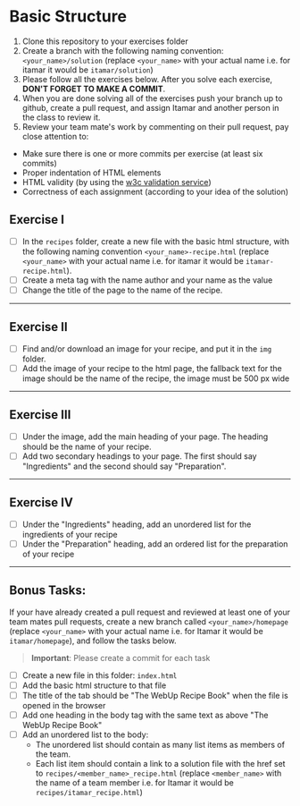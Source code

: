 # Basic Structure

1. Clone this repository to your exercises folder
2. Create a branch with the following naming convention: `<your_name>/solution` (replace `<your_name>` with your actual name i.e. for itamar it would be `itamar/solution`)
3. Please follow all the exercises below. After you solve each exercise, **DON'T FORGET TO MAKE A COMMIT**.
4. When you are done solving all of the exercises push your branch up to github, create a pull request, and assign Itamar and another person in the class to review it.
5. Review your team mate's work by commenting on their pull request, pay close attention to:

- Make sure there is one or more commits per exercise (at least six commits)
- Proper indentation of HTML elements
- HTML validity (by using the [w3c validation service](https://validator.w3.org/#validate_by_upload))
- Correctness of each assignment (according to your idea of the solution)

## Exercise I

- [ ] In the `recipes` folder, create a new file with the basic html structure, with the following naming convention `<your_name>-recipe.html` (replace `<your_name>` with your actual name i.e. for itamar it would be `itamar-recipe.html`).
- [ ] Create a meta tag with the name author and your name as the value
- [ ] Change the title of the page to the name of the recipe.

---

## Exercise II

- [ ] Find and/or download an image for your recipe, and put it in the `img` folder.
- [ ] Add the image of your recipe to the html page, the fallback text for the image should be the name of the recipe, the image must be 500 px wide

---

## Exercise III

- [ ] Under the image, add the main heading of your page. The heading should be the name of your recipe.
- [ ] Add two secondary headings to your page. The first should say "Ingredients" and the second should say "Preparation".

---

## Exercise IV

- [ ] Under the "Ingredients" heading, add an unordered list for the ingredients of your recipe
- [ ] Under the "Preparation" heading, add an ordered list for the preparation of your recipe

---

## Bonus Tasks:

If your have already created a pull request and reviewed at least one of your team mates pull requests, create a new branch called `<your_name>/homepage` (replace `<your_name>` with your actual name i.e. for Itamar it would be `itamar/homepage`), and follow the tasks below.

> **Important**: Please create a commit for each task

- [ ] Create a new file in this folder: `index.html`
- [ ] Add the basic html structure to that file
- [ ] The title of the tab should be "The WebUp Recipe Book" when the file is opened in the browser
- [ ] Add one heading in the body tag with the same text as above "The WebUp Recipe Book"
- [ ] Add an unordered list to the body:
  - The unordered list should contain as many list items as members of the team.
  - Each list item should contain a link to a solution file with the href set to `recipes/<member_name>_recipe.html` (replace `<member_name>` with the name of a team member i.e. for Itamar it would be `recipes/itamar_recipe.html`)
